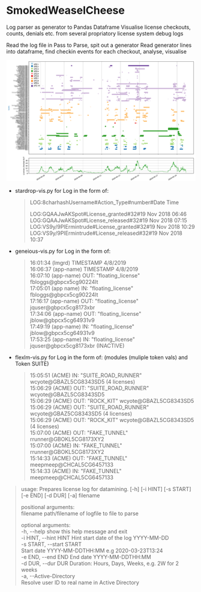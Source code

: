 # SmokedWeaselCheese
Log parser as generator to Pandas Dataframe
Visualise license checkouts, counts, denials etc. from several propriatory license system debug logs

Read the log file in Pass  to Parse, spit out a generator
Read generator lines into dataframe, find checkin events for each checkout, analyse, visualise

![Log analysis Output](./MAY-loganalysis-USER.png?raw=true "May log analysis")

* stardrop-vis.py for Log in the form of: 

  > LOG:8charhashUsername#Action_Type#number#Date Time
  >
  > LOG:GQAAJwAKSpot#License_granted#32#19 Nov 2018 06:46  
  > LOG:GQAAJwAKSpot#License_released#32#19 Nov 2018 07:15  
  > LOG:VS9y/9PIErmintrude#License_granted#32#19 Nov 2018 10:29  
  > LOG:VS9y/9PIErmintrude#License_released#32#19 Nov 2018 10:37  

* geneious-vis.py for Log in the form of:

  > 16:01:34 (lmgrd) TIMESTAMP 4/8/2019  
  > 16:06:37 (app-name) TIMESTAMP 4/8/2019  
  > 16:07:10 (app-name) OUT: "floating_license" fbloggs@gbpcx5cg90224lt  
  > 17:05:01 (app name) IN: "floating_license" fbloggs@gbpcx5cg90224lt  
  > 17:16:17 (app-name) OUT: "floating_license" jquser@gbpcx5cg8173xbr  
  > 17:34:06 (app-name) OUT: "floating_license" jblow@gbpcx5cg64931v9  
  > 17:49:19 (app-name) IN: "floating_license" jblow@gbpcx5cg64931v9  
  > 17:53:25 (app-name) IN: "floating_license" jquser@gbpcx5cg8173xbr  (INACTIVE)  
  
* flexlm-vis.py for Log in the form of: (modules (muliple token vals) and Token SUITE)

  > 15:05:51 (ACME) IN: "SUITE_ROAD_RUNNER" wcyote@GBAZL5CG8343SD5  (4 licenses)  
  > 15:06:29 (ACME) OUT: "SUITE_ROAD_RUNNER" wcyote@GBAZL5CG8343SD5  
  > 15:06:29 (ACME) OUT: "ROCK_KIT" wcyote@GBAZL5CG8343SD5  
  > 15:06:29 (ACME) OUT: "SUITE_ROAD_RUNNER" wcyote@GBAZ5CG8343SD5  (4 licenses)  
  > 15:06:29 (ACME) OUT: "ROCK_KIT" wcyote@GBAZL5CG8343SD5  (4 licenses)  
  > 15:07:00 (ACME) OUT: "FAKE_TUNNEL" rrunner@GBOKL5CG8173XY2  
  > 15:07:00 (ACME) IN: "FAKE_TUNNEL" rrunner@GBOKL5CG8173XY2  
  > 15:14:33 (ACME) OUT: "FAKE_TUNNEL" meepmeep@CHCAL5CG6457133  
  > 15:14:33 (ACME) IN: "FAKE_TUNNEL" meepmeep@CHCAL5CG6457133  


> usage: Prepares license log for datamining. [-h] [-i HINT] [-s START] [-e END] [-d DUR] [-a] filename  
>  
> positional arguments:  
>   filename              path/filename of logfile to file to parse  
> 
> optional arguments:  
>   -h, --help            show this help message and exit  
>   -i HINT, --hint HINT  Hint start date of the log YYYY-MM-DD  
>   -s START, --start START  
>                         Start date YYYY-MM-DDTHH:MM e.g 2020-03-23T13:24  
>   -e END, --end END     End date YYYY-MM-DDTHH:MM  
>   -d DUR, --dur DUR     Duration: Hours, Days, Weeks, e.g. 2W for 2 weeks  
>   -a, --Active-Directory  
>                         Resolve user ID to real name in Active Directory  

